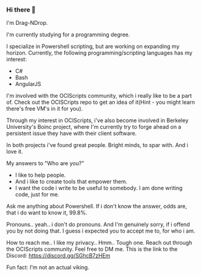 ### Hi there 👋
I'm Drag-NDrop.

I'm currently studying for a programming degree.

I specialize in Powershell scripting, but are working on expanding my horizon.
Currently, the following programming/scripting languages has my interest:
* C#
* Bash
* AngularJS

I'm involved with the OCIScripts community, which i really like to be a part of.
Check out the OCISCripts repo to get an idea of it(Hint - you might learn there's free VM's in it for you).

Through my interest in OCIScripts, i've also become involved in Berkeley University's Boinc project, where I'm currently try to forge ahead on a persistent issue they have with their client software.

In both projects i've found great people. Bright minds, to spar with. And i love it.

My answers to "Who are you?"
* I like to help people.
* And i like to create tools that empower them.
* I want the code i write to be useful to somebody. I am done writing code, just for me.

Ask me anything about Powershell. If i don't know the answer, odds are, that i do want to know it, 99.8%.

Pronouns.. yeah.. i don't do pronouns. And I'm genuinely sorry, if i offend you by not doing that. 
I guess i expected you to accept me to, for who i am.

How to reach me..
I like my privacy.. Hmm.. Tough one. Reach out through the OCIScripts community. Feel free to DM me.
This is the link to the Discord: https://discord.gg/SGhcB7zHEm

Fun fact: I'm not an actual viking.
<!--
**Drag-NDrop/Drag-NDrop** is a ✨ _special_ ✨ repository because its `README.md` (this file) appears on your GitHub profile.

Here are some ideas to get you started:

- 🔭 I’m currently working on ...
- 🌱 I’m currently learning ...
- 👯 I’m looking to collaborate on ...
- 🤔 I’m looking for help with ...
- 💬 Ask me about ...
- 📫 How to reach me: ...
- 😄 Pronouns: ...
- ⚡ Fun fact: ...
-->
